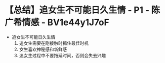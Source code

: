 # 【总结】追女生不可能日久生情 - P1 - 陈广希情感 - BV1e44y1J7oF

-   追女生不可能日久生情
    1.  追女生需要在刚接触时抓住最佳时机
    2.  女生喜欢神秘感和新鲜感
    3.  追女生过程中不要拖延时间，否则会失去兴趣